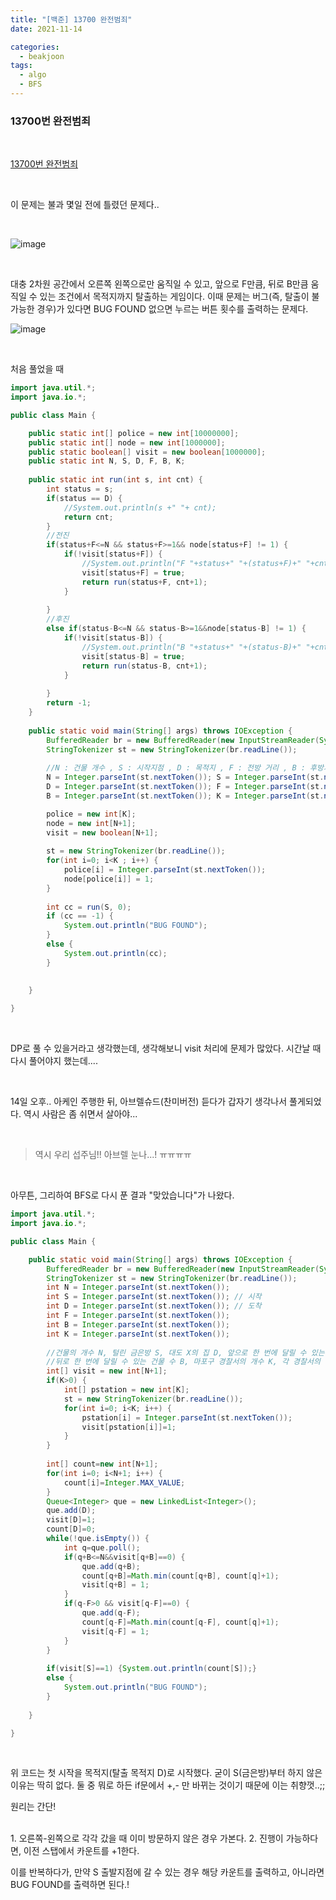 ```yaml
---
title: "[백준] 13700 완전범죄"
date: 2021-11-14

categories:
  - beakjoon
tags:
  - algo
  - BFS
---
```


### 13700번 완전범죄

<br>

[13700번 완전범죄](https://www.acmicpc.net/problem/13700 )

<br>

이 문제는 불과 몇일 전에 틀렸던 문제다..

<br>

![image](https://user-images.githubusercontent.com/47859845/141674312-db219e80-e016-4a50-8a7a-e5e1219971b8.png)

<br>

대충 2차원 공간에서 오른쪽 왼쪽으로만 움직일 수 있고, 앞으로 F만큼, 뒤로 B만큼 움직일 수 있는 조건에서 목적지까지 탈출하는 게임이다. 이때 문제는 버그(즉, 탈출이 불가능한 경우)가 있다면 BUG FOUND 없으면 누르는 버튼 횟수를 출력하는 문제다.

![image](https://user-images.githubusercontent.com/47859845/141674329-c868d10c-b024-4aa8-af3d-2314e46ea856.png)


<br>

처음 풀었을 때

```java
import java.util.*;
import java.io.*;

public class Main {

	public static int[] police = new int[10000000];
	public static int[] node = new int[1000000];
	public static boolean[] visit = new boolean[1000000];
	public static int N, S, D, F, B, K;
	
	public static int run(int s, int cnt) {
		int status = s;
		if(status == D) {
			//System.out.println(s +" "+ cnt);
			return cnt;
		}
		//전진 
		if(status+F<=N && status+F>=1&& node[status+F] != 1) {
			if(!visit[status+F]) {
				//System.out.println("F "+status+" "+(status+F)+" "+cnt);
				visit[status+F] = true;
				return run(status+F, cnt+1);
			}
			
		}
		//후진 
		else if(status-B<=N && status-B>=1&&node[status-B] != 1) {
			if(!visit[status-B]) {
				//System.out.println("B "+status+" "+(status-B)+" "+cnt);
				visit[status-B] = true;
				return run(status-B, cnt+1);
			}
			
		}
		return -1;
	}
	
	public static void main(String[] args) throws IOException {
		BufferedReader br = new BufferedReader(new InputStreamReader(System.in));
		StringTokenizer st = new StringTokenizer(br.readLine());
		
		//N : 건물 개수 , S : 시작지점 , D : 목적지 , F : 전방 거리 , B : 후방거리 , K : 경찰서 수. 
		N = Integer.parseInt(st.nextToken()); S = Integer.parseInt(st.nextToken());
		D = Integer.parseInt(st.nextToken()); F = Integer.parseInt(st.nextToken()); 
		B = Integer.parseInt(st.nextToken()); K = Integer.parseInt(st.nextToken());

		police = new int[K];
		node = new int[N+1];
		visit = new boolean[N+1];
		
		st = new StringTokenizer(br.readLine());
		for(int i=0; i<K ; i++) {
			police[i] = Integer.parseInt(st.nextToken());
			node[police[i]] = 1;
		}
		
		int cc = run(S, 0);
		if (cc == -1) {
			System.out.println("BUG FOUND");
		}
		else {
			System.out.println(cc);
		}
		
		
	}

}

```

<br>

DP로 풀 수 있을거라고 생각했는데, 생각해보니 visit 처리에 문제가 많았다.
시간날 때 다시 풀어야지 했는데....

<br>

14일 오후.. 아케인 주행한 뒤, 아브렐슈드(찬미버전) 듣다가 갑자기 생각나서 풀게되었다. 역시 사람은 좀 쉬면서 살아야...

<br>

> 역시 우리 섭주님!! 아브렐 눈나...! ㅠㅠㅠㅠ

<br>

아무튼, 그리하여 BFS로 다시 푼 결과 "맞았습니다"가 나왔다.

```java
import java.util.*;
import java.io.*;

public class Main {

	public static void main(String[] args) throws IOException {
		BufferedReader br = new BufferedReader(new InputStreamReader(System.in));
		StringTokenizer st = new StringTokenizer(br.readLine());
		int N = Integer.parseInt(st.nextToken());
		int S = Integer.parseInt(st.nextToken()); // 시작
		int D = Integer.parseInt(st.nextToken()); // 도착
		int F = Integer.parseInt(st.nextToken());
		int B = Integer.parseInt(st.nextToken());
		int K = Integer.parseInt(st.nextToken());
		
		//건물의 개수 N, 털린 금은방 S, 대도 X의 집 D, 앞으로 한 번에 달릴 수 있는 건물 수 F,
		//뒤로 한 번에 달릴 수 있는 건물 수 B, 마포구 경찰서의 개수 K, 각 경찰서의 건물 번호 l1, l2, …, lK가 주어질 때 
		int[] visit = new int[N+1];
		if(K>0) {
			int[] pstation = new int[K];
			st = new StringTokenizer(br.readLine());
			for(int i=0; i<K; i++) {
				pstation[i] = Integer.parseInt(st.nextToken());
				visit[pstation[i]]=1;
			}
		}
		
		int[] count=new int[N+1];
		for(int i=0; i<N+1; i++) {
			count[i]=Integer.MAX_VALUE;
		}
		Queue<Integer> que = new LinkedList<Integer>();
		que.add(D);
		visit[D]=1;
		count[D]=0;
		while(!que.isEmpty()) {
			int q=que.poll();
			if(q+B<=N&&visit[q+B]==0) {
				que.add(q+B);
				count[q+B]=Math.min(count[q+B], count[q]+1);
				visit[q+B] = 1;
			}
			if(q-F>0 && visit[q-F]==0) {
				que.add(q-F);
				count[q-F]=Math.min(count[q-F], count[q]+1);
				visit[q-F] = 1;
			}
		}
		
		if(visit[S]==1) {System.out.println(count[S]);}
		else {
			System.out.println("BUG FOUND");
		}
		
	}

}

```

<br>

위 코드는 첫 시작을 목적지(탈출 목적지 D)로 시작했다. 굳이 S(금은방)부터 하지 않은 이유는 딱히 없다. 둘 중 뭐로 하든 if문에서 +,- 만 바뀌는 것이기 때문에 이는 취향껏..;;



원리는 간단!

<br>
1. 오른쪽-왼쪽으로 각각 갔을 때 이미 방문하지 않은 경우 가본다.
2. 진행이 가능하다면, 이전 스탭에서 카운트를 +1한다.

<br>

이를 반복하다가, 만약 S 출발지점에 갈 수 있는 경우 해당 카운트를 출력하고, 아니라면 BUG FOUND를 출력하면 된다.!

<br><br>